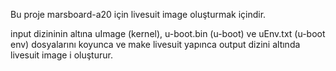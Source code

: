 Bu proje marsboard-a20 için livesuit image oluşturmak içindir.

input dizininin altına uImage (kernel), u-boot.bin (u-boot) ve uEnv.txt (u-boot env) dosyalarını koyunca ve make livesuit yapınca output dizini altında livesuit image i oluşturur.

